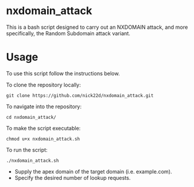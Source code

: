 # nxdomain_attack
This is a bash script designed to carry out an NXDOMAIN attack, and more specifically, the Random Subdomain attack variant.


# Usage

To use this script follow the instructions below.

To clone the repository locally:
```
git clone https://github.com/nick22d/nxdomain_attack.git
```
To navigate into the repository:
```
cd nxdomain_attack/ 
```
To make the script executable:
```
chmod u+x nxdomain_attack.sh
```
To run the script:
```
./nxdomain_attack.sh
```

- Supply the apex domain of the target domain (i.e. example.com).
- Specify the desired number of lookup requests.

